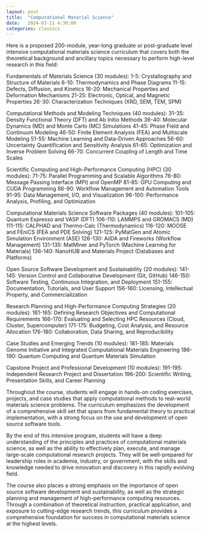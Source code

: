 ```yaml
---
layout: post
title:  "Computational Material Science"
date:   2024-03-11 4:30:00
categories: classics
---
```


Here is a proposed 200-module, year-long graduate or post-graduate level intensive computational materials science curriculum that covers both the theoretical background and ancillary topics necessary to perform high-level research in this field:

Fundamentals of Materials Science (30 modules):
1-5: Crystallography and Structure of Materials
6-10: Thermodynamics and Phase Diagrams
11-15: Defects, Diffusion, and Kinetics
16-20: Mechanical Properties and Deformation Mechanisms
21-25: Electronic, Optical, and Magnetic Properties
26-30: Characterization Techniques (XRD, SEM, TEM, SPM)

Computational Methods and Modeling Techniques (40 modules):
31-35: Density Functional Theory (DFT) and Ab Initio Methods
36-40: Molecular Dynamics (MD) and Monte Carlo (MC) Simulations
41-45: Phase Field and Continuum Modeling
46-50: Finite Element Analysis (FEA) and Multiscale Modeling
51-55: Machine Learning and Data-Driven Approaches
56-60: Uncertainty Quantification and Sensitivity Analysis
61-65: Optimization and Inverse Problem Solving
66-70: Concurrent Coupling of Length and Time Scales

Scientific Computing and High-Performance Computing (HPC) (30 modules):
71-75: Parallel Programming and Scalable Algorithms
76-80: Message Passing Interface (MPI) and OpenMP
81-85: GPU Computing and CUDA Programming
86-90: Workflow Management and Automation Tools
91-95: Data Management, I/O, and Visualization
96-100: Performance Analysis, Profiling, and Optimization

Computational Materials Science Software Packages (40 modules):
101-105: Quantum Espresso and VASP (DFT)
106-110: LAMMPS and GROMACS (MD)
111-115: CALPHAD and Thermo-Calc (Thermodynamics)
116-120: MOOSE and FEniCS (FEA and PDE Solving)
121-125: PyMatGen and Atomic Simulation Environment (ASE)
126-130: AiiDA and Fireworks (Workflow Management)
131-135: MatMiner and PyTorch (Machine Learning for Materials)
136-140: NanoHUB and Materials Project (Databases and Platforms)

Open Source Software Development and Sustainability (20 modules):
141-145: Version Control and Collaborative Development (Git, GitHub)
146-150: Software Testing, Continuous Integration, and Deployment
151-155: Documentation, Tutorials, and User Support
156-160: Licensing, Intellectual Property, and Commercialization

Research Planning and High-Performance Computing Strategies (20 modules):
161-165: Defining Research Objectives and Computational Requirements
166-170: Evaluating and Selecting HPC Resources (Cloud, Cluster, Supercomputer)
171-175: Budgeting, Cost Analysis, and Resource Allocation
176-180: Collaboration, Data Sharing, and Reproducibility

Case Studies and Emerging Trends (10 modules):
181-185: Materials Genome Initiative and Integrated Computational Materials Engineering
186-190: Quantum Computing and Quantum Materials Simulation

Capstone Project and Professional Development (10 modules):
191-195: Independent Research Project and Dissertation
196-200: Scientific Writing, Presentation Skills, and Career Planning

Throughout the course, students will engage in hands-on coding exercises, projects, and case studies that apply computational methods to real-world materials science problems. The curriculum emphasizes the development of a comprehensive skill set that spans from fundamental theory to practical implementation, with a strong focus on the use and development of open source software tools.

By the end of this intensive program, students will have a deep understanding of the principles and practices of computational materials science, as well as the ability to effectively plan, execute, and manage large-scale computational research projects. They will be well-prepared for leadership roles in academia, industry, or government, with the skills and knowledge needed to drive innovation and discovery in this rapidly evolving field.

The course also places a strong emphasis on the importance of open source software development and sustainability, as well as the strategic planning and management of high-performance computing resources. Through a combination of theoretical instruction, practical application, and exposure to cutting-edge research trends, this curriculum provides a comprehensive foundation for success in computational materials science at the highest levels.